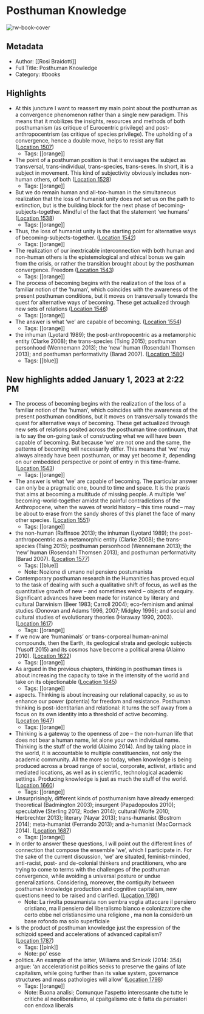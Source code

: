 # Posthuman Knowledge

![rw-book-cover](https://m.media-amazon.com/images/I/41OkZKh-loL._SY160.jpg)

## Metadata
- Author: [[Rosi Braidotti]]
- Full Title: Posthuman Knowledge
- Category: #books

## Highlights
- At this juncture I want to reassert my main point about the posthuman as a convergence phenomenon rather than a single new paradigm. This means that it mobilizes the insights, resources and methods of both posthumanism (as critique of Eurocentric privilege) and post-anthropocentrism (as critique of species privilege). The upholding of a convergence, hence a double move, helps to resist any flat ([Location 1507](https://readwise.io/to_kindle?action=open&asin=B07VSWPGGZ&location=1507))
    - Tags: [[orange]] 
- The point of a posthuman position is that it envisages the subject as transversal, trans-individual, trans-species, trans-sexes. In short, it is a subject in movement. This kind of subjectivity obviously includes non-human others, of both ([Location 1528](https://readwise.io/to_kindle?action=open&asin=B07VSWPGGZ&location=1528))
    - Tags: [[orange]] 
- But we do remain human and all-too-human in the simultaneous realization that the loss of humanist unity does not set us on the path to extinction, but is the building block for the next phase of becoming-subjects-together. Mindful of the fact that the statement ‘we humans’ ([Location 1538](https://readwise.io/to_kindle?action=open&asin=B07VSWPGGZ&location=1538))
    - Tags: [[orange]] 
- Thus, the loss of humanist unity is the starting point for alternative ways of becoming-subjects-together. ([Location 1542](https://readwise.io/to_kindle?action=open&asin=B07VSWPGGZ&location=1542))
    - Tags: [[orange]] 
- The realization of our inextricable interconnection with both human and non-human others is the epistemological and ethical bonus we gain from the crisis, or rather the transition brought about by the posthuman convergence. Freedom ([Location 1543](https://readwise.io/to_kindle?action=open&asin=B07VSWPGGZ&location=1543))
    - Tags: [[orange]] 
- The process of becoming begins with the realization of the loss of a familiar notion of the ‘human’, which coincides with the awareness of the present posthuman conditions, but it moves on transversally towards the quest for alternative ways of becoming. These get actualized through new sets of relations ([Location 1546](https://readwise.io/to_kindle?action=open&asin=B07VSWPGGZ&location=1546))
    - Tags: [[orange]] 
- The answer is what ‘we’ are capable of becoming. ([Location 1554](https://readwise.io/to_kindle?action=open&asin=B07VSWPGGZ&location=1554))
    - Tags: [[orange]] 
- the inhuman (Lyotard 1989); the post-anthropocentric as a metamorphic entity (Clarke 2008); the trans-species (Tsing 2015); posthuman personhood (Wennemann 2013); the ‘new’ human (Rosendahl Thomsen 2013); and posthuman performativity (Barad 2007). ([Location 1580](https://readwise.io/to_kindle?action=open&asin=B07VSWPGGZ&location=1580))
    - Tags: [[blue]] 
## New highlights added January 1, 2023 at 2:22 PM
- The process of becoming begins with the realization of the loss of a familiar notion of the ‘human’, which coincides with the awareness of the present posthuman conditions, but it moves on transversally towards the quest for alternative ways of becoming. These get actualized through new sets of relations posited across the posthuman time continuum, that is to say the on-going task of constructing what we will have been capable of becoming. But because ‘we’ are not one and the same, the patterns of becoming will necessarily differ. This means that ‘we’ may always already have been posthuman, or may yet become it, depending on our embedded perspective or point of entry in this time-frame. ([Location 1543](https://readwise.io/to_kindle?action=open&asin=B07VSWPGGZ&location=1543))
    - Tags: [[orange]] 
- The answer is what ‘we’ are capable of becoming. The particular answer can only be a pragmatic one, bound to time and space. It is the praxis that aims at becoming a multitude of missing people. A multiple ‘we’ becoming-world-together amidst the painful contradictions of the Anthropocene, when the waves of world history – this time round – may be about to erase from the sandy shores of this planet the face of many other species. ([Location 1551](https://readwise.io/to_kindle?action=open&asin=B07VSWPGGZ&location=1551))
    - Tags: [[orange]] 
- the non-human (Raffnsoe 2013); the inhuman (Lyotard 1989); the post-anthropocentric as a metamorphic entity (Clarke 2008); the trans-species (Tsing 2015); posthuman personhood (Wennemann 2013); the ‘new’ human (Rosendahl Thomsen 2013); and posthuman performativity (Barad 2007). ([Location 1577](https://readwise.io/to_kindle?action=open&asin=B07VSWPGGZ&location=1577))
    - Tags: [[blue]] 
    - Note: Nozione di umano nel pensiero postumanista
- Contemporary posthuman research in the Humanities has proved equal to the task of dealing with such a qualitative shift of focus, as well as the quantitative growth of new – and sometimes weird – objects of enquiry. Significant advances have been made for instance by literary and cultural Darwinism (Beer 1983; Carroll 2004); eco-feminism and animal studies (Donovan and Adams 1996, 2007; Midgley 1996); and social and cultural studies of evolutionary theories (Haraway 1990, 2003). ([Location 1617](https://readwise.io/to_kindle?action=open&asin=B07VSWPGGZ&location=1617))
    - Tags: [[orange]] 
- If we now are ‘humanimals’ or trans-corporeal human-animal compounds, then the Earth, its geological strata and geologic subjects (Yusoff 2015) and its cosmos have become a political arena (Alaimo 2010). ([Location 1622](https://readwise.io/to_kindle?action=open&asin=B07VSWPGGZ&location=1622))
    - Tags: [[orange]] 
- As argued in the previous chapters, thinking in posthuman times is about increasing the capacity to take in the intensity of the world and take on its objectionable ([Location 1645](https://readwise.io/to_kindle?action=open&asin=B07VSWPGGZ&location=1645))
    - Tags: [[orange]] 
- aspects. Thinking is about increasing our relational capacity, so as to enhance our power (potentia) for freedom and resistance. Posthuman thinking is post-identitarian and relational: it turns the self away from a focus on its own identity into a threshold of active becoming. ([Location 1647](https://readwise.io/to_kindle?action=open&asin=B07VSWPGGZ&location=1647))
    - Tags: [[orange]] 
- Thinking is a gateway to the openness of zoe – the non-human life that does not bear a human name, let alone your own individual name. Thinking is the stuff of the world (Alaimo 2014). And by taking place in the world, it is accountable to multiple constituencies, not only the academic community. All the more so today, when knowledge is being produced across a broad range of social, corporate, activist, artistic and mediated locations, as well as in scientific, technological academic settings. Producing knowledge is just as much the stuff of the world. ([Location 1660](https://readwise.io/to_kindle?action=open&asin=B07VSWPGGZ&location=1660))
    - Tags: [[orange]] 
- Unsurprisingly, different kinds of posthumanism have already emerged: theoretical (Badmington 2003); insurgent (Papadopoulos 2010); speculative (Sterling 2012; Roden 2014); cultural (Wolfe 2010; Herbrechter 2013); literary (Nayar 2013); trans-humanist (Bostrom 2014); meta-humanist (Ferrando 2013); and a-humanist (MacCormack 2014). ([Location 1687](https://readwise.io/to_kindle?action=open&asin=B07VSWPGGZ&location=1687))
    - Tags: [[orange]] 
- In order to answer these questions, I will point out the different lines of connection that compose the ensemble ‘we’, which I participate in. For the sake of the current discussion, ‘we’ are situated, feminist-minded, anti-racist, post- and de-colonial thinkers and practitioners, who are trying to come to terms with the challenges of the posthuman convergence, while avoiding a universal posture or undue generalizations. Considering, moreover, the contiguity between posthuman knowledge production and cognitive capitalism, new questions need to be raised and clarified. ([Location 1780](https://readwise.io/to_kindle?action=open&asin=B07VSWPGGZ&location=1780))
    - Note: La rivolta posumanista non sembra voglia attaccare il pensiero cristiano, ma il pensiero del liberalismo bianco e colonizzatore che certo ebbe nel cristianesimo una religione , ma non la considerò un base rofondo ma solo superficiale
- Is the product of posthuman knowledge just the expression of the schizoid speed and accelerations of advanced capitalism? ([Location 1787](https://readwise.io/to_kindle?action=open&asin=B07VSWPGGZ&location=1787))
    - Tags: [[pink]] 
    - Note: po' esse
- politics. An example of the latter, Williams and Srnicek (2014: 354) argue: ‘an accelerationist politics seeks to preserve the gains of late capitalism, while going further than its value system, governance structures and mass pathologies will allow’ ([Location 1798](https://readwise.io/to_kindle?action=open&asin=B07VSWPGGZ&location=1798))
    - Tags: [[orange]] 
    - Note: Buona analisi; Comunque l'aspetto interessante che tutte le critiche al neoliberalismo, al cpaitgalismo etc è fatta da pensatori con endoxa liberals
